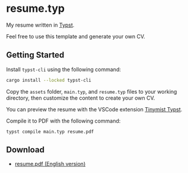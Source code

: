 # resume.typ

My resume written in [Typst](https://typst.app/).

Feel free to use this template and generate your own CV.

## Getting Started

Install `typst-cli` using the following command:

```bash
cargo install --locked typst-cli
```

Copy the `assets` folder, `main.typ`, and `resume.typ` files to your working directory, then customize the content to create your own CV.

You can preview the resume with the VSCode extension [Tinymist Typst](https://marketplace.visualstudio.com/items?itemName=myriad-dreamin.tinymist).

Compile it to PDF with the following command:

```shell
typst compile main.typ resume.pdf
```

## Download

- [resume.pdf (English version)](https://raw.githubusercontent.com/dandedotdev/resume.typ/main/resume.pdf)
